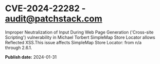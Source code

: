 # CVE-2024-22282 - audit@patchstack.com

Improper Neutralization of Input During Web Page Generation ('Cross-site Scripting') vulnerability in Michael Torbert SimpleMap Store Locator allows Reflected XSS.This issue affects SimpleMap Store Locator: from n/a through 2.6.1.



**Publish date:** 2024-01-31
